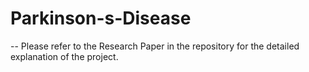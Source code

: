 # Parkinson-s-Disease

-- Please refer to the Research Paper in the repository for the detailed explanation of the project.
